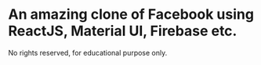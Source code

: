 # An amazing clone of Facebook using ReactJS, Material UI, Firebase etc.

No rights reserved, for educational purpose only.
